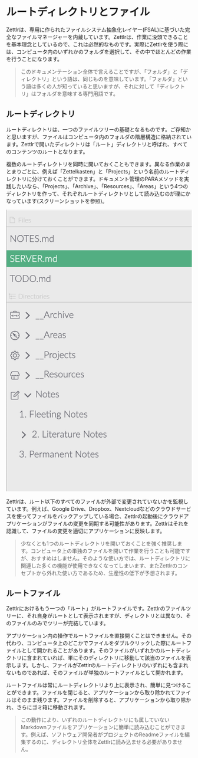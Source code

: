 # ルートディレクトリとファイル

Zettlrは、専用に作られたファイルシステム抽象化レイヤー(FSAL)に基づいた完全なファイルマネージャーを内蔵しています。Zettlrは、作業に没頭できることを基本理念としているので、これは必然的なものです。実際にZettlrを使う際には、コンピュータ内のいずれかのフォルダを選択して、その中でほとんどの作業を行うことになります。

> このドキュメンテーション全体で言えることですが、「フォルダ」と「ディレクトリ」という語は、同じものを意味しています。「フォルダ」という語は多くの人が知っていると思いますが、それに対して「ディレクトリ」はフォルダを意味する専門用語です。

## ルートディレクトリ

ルートディレクトリは、一つのファイルツリーの基礎となるものです。ご存知かと思いますが、ファイルはコンピュータ内のフォルダの階層構造に格納されています。Zettlrで開いたディレクトリは「ルート」ディレクトリと呼ばれ、すべてのコンテンツのルートとなります。

複数のルートディレクトリを同時に開いておくこともできます。異なる作業のまとまりごとに、例えば「Zettelkasten」と「Projects」という名前のルートディレクトリに分けておくことができます。ドキュメント管理のPARAメソッドを実践したいなら、「Projects」、「Archive」、「Resources」、「Areas」という4つのディレクトリを作って、それぞれルートディレクトリとして読み込むのが理にかなっています(スクリーンショットを参照)。

![A screenshot of an application with multiple root directories and files, with the last directory opened](../img/file_tree_roots.png)

Zettlrは、ルート以下のすべてのファイルが外部で変更されていないかを監視しています。例えば、Google Drive、Dropbox、Nextcloudなどのクラウドサービスを使ってファイルをバックアップしている場合、Zettlrの起動後にクラウドアプリケーションがファイルの変更を同期する可能性があります。Zettlrはそれを認識して、ファイルの変更を適切にアプリケーションに反映します。

> 少なくとも1つのルートディレクトリを開いておくことを強く推奨します。コンピュータ上の単独のファイルを開いて作業を行うことも可能ですが、おすすめはしません。そのような使い方では、ルートディレクトリに関連した多くの機能が使用できなくなってしまいます、またZettlrのコンセプトから外れた使い方であるため、生産性の低下が予想されます。

## ルートファイル

Zettlrにおけるもう一つの「ルート」がルートファイルです。Zettlrのファイルツリーに、それ自身がルートとして表示されますが、ディレクトリとは異なり、そのファイルのみでツリーが完結しています。

アプリケーション内の操作でルートファイルを直接開くことはできません。その代わり、コンピュータ上のどこかでファイルをダブルクリックした際にルートファイルとして開かれることがあります。そのファイルがいずれかのルートディレクトリに含まれていれば、単にそのディレクトリに移動して該当のファイルを表示します。しかし、ファイルがZettlrのルートディレクトリのいずれにも含まれないものであれば、そのファイルが単独のルートファイルとして開かれます。

ルートファイルは常にルートディレクトリより上に表示され、簡単に見つけることができます。ファイルを閉じると、アプリケーションから取り除かれてファイルはそのまま残ります。ファイルを削除すると、アプリケーションから取り除かれ、さらにゴミ箱に移動されます。

> この動作により、いずれのルートディレクトリにも属していないMarkdownファイルをアプリケーションに簡単に読み込むことができます。例えば、ソフトウェア開発者がプロジェクトのReadmeファイルを編集するのに、ディレクトリ全体をZettlrに読み込ませる必要がありません。

